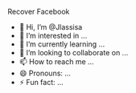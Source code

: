 Recover Facebook 
- 👋 Hi, I’m @Jlassisa
- 👀 I’m interested in ...
- 🌱 I’m currently learning ...
- 💞️ I’m looking to collaborate on ...
- 📫 How to reach me ...
- 😄 Pronouns: ...
- ⚡ Fun fact: ...

<!---
Jlassisa/Jlassisa is a ✨ special ✨ repository because its `README.md` (this file) appears on your GitHub profile 
Recover Facebook 
.
You can click the Preview link to take a look at your changes.
--->
